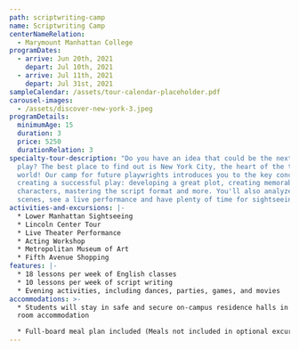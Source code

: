 ```yaml
---
path: scriptwriting-camp
name: Scriptwriting Camp
centerNameRelation:
  - Marymount Manhattan College
programDates:
  - arrive: Jun 20th, 2021
    depart: Jul 10th, 2021
  - arrive: Jul 11th, 2021
    depart: Jul 31st, 2021
sampleCalendar: /assets/tour-calendar-placeholder.pdf
carousel-images:
  - /assets/discover-new-york-3.jpeg
programDetails:
  minimumAge: 15
  duration: 3
  price: 5250
  durationRelation: 3
specialty-tour-description: "Do you have an idea that could be the next Broadway
  play? The best place to find out is New York City, the heart of the theater
  world! Our camp for future playwrights introduces you to the key concepts of
  creating a successful play: developing a great plot, creating memorable
  characters, mastering the script format and more. You'll also analyze great
  scenes, see a live performance and have plenty of time for sightseeing!"
activities-and-excursions: |-
  * Lower Manhattan Sightseeing
  * Lincoln Center Tour
  * Live Theater Performance
  * Acting Workshop
  * Metropolitan Museum of Art
  * Fifth Avenue Shopping
features: |-
  * 18 lessons per week of English classes
  * 10 lessons per week of script writing
  * Evening activities, including dances, parties, games, and movies
accommodations: >-
  * Students will stay in safe and secure on-campus residence halls in shared
  room accommodation

  * Full-board meal plan included (Meals not included in optional excursions)
---
```

